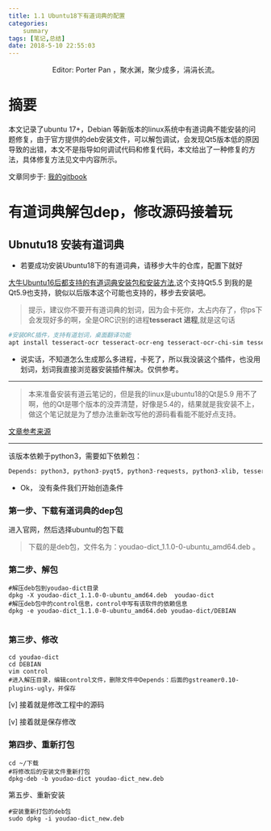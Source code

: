 ```yaml
---
title: 1.1 Ubuntu18下有道词典的配置
categories:     
    summary    
tags: [笔记,总结]
date: 2018-5-10 22:55:03
---
```


<center> Editor: Porter Pan ，聚水渊，聚少成多，涓涓长流。</center>

# 摘要

本文记录了ubuntu 17+，Debian 等新版本的linux系统中有道词典不能安装的问题修复，由于官方提供的deb安装文件，可以解包调试，会发现Qt5版本低的原因导致的出错，本文不是指导如何调试代码和修复代码，本文给出了一种修复的方法，具体修复方法见文中内容所示。

文章同步于: [我的gitbook](https://porter.gitbook.io/)

<!-- more -->

# 有道词典解包dep，修改源码接着玩

## Ubnutu18 安装有道词典

* 若要成功安装Ubuntu18下的有道词典，请移步大牛的仓库，配置下就好

[大牛Ubuntu16后都支持的有道词典安装包和安装方法](https://github.com/yomun/youdaodict_5.5),这个支持Qt5.5 到我的是Qt5.9也支持，貌似以后版本这个可能也支持的，移步去安装吧。

> 提示，建议你不要开有道词典的划词，因为会卡死你，太占内存了，你ps下会发现好多的啊，全是ORC识别的进程**tesseract 进程**,就是这句话

```bash
#安装ORC插件，支持有道划词，桌面翻译功能
apt install tesseract-ocr tesseract-ocr-eng tesseract-ocr-chi-sim tesseract-ocr-chi-tra 
```

* 说实话，不知道怎么生成那么多进程，卡死了，所以我没装这个插件，也没用划词，划词我直接浏览器安装插件解决。仅供参考。

----

> 本来准备安装有道云笔记的，但是我的linux是ubuntu18的Qt是5.9 用不了啊，他的Qt是哪个版本的没弄清楚，好像是5.4的，结果就是我安装不上，做这个笔记就是为了想办法重新改写他的源码看看能不能好点支持。

[文章参考来源](https://blog.csdn.net/wangxiao7474/article/details/61196238?utm_source=blogxgwz4)

----

该版本依赖于python3，需要如下依赖包：

```python
Depends: python3, python3-pyqt5, python3-requests, python3-xlib, tesseract-ocr, tesseract-ocr-eng, tesseract-ocr-chi-sim, tesseract-ocr-chi-tra, python3-pil, ttf-wqy-microhei, python3-lxml, python3-xdg, python3-pyqt5.qtmultimedia, python3-pyqt5.qtquick, python3-pyqt5.qtwebkit, gir1.2-appindicator3-0.1, python3-dbus, qtdeclarative5-controls-plugin, libqt5multimedia5-plugins,gstreamer0.10-plugins-ugly
```

* Ok， 没有条件我们开始创造条件

### 第一步、下载有道词典的dep包

进入官网，然后选择ubuntu的包下载

> 下载的是deb包，文件名为：youdao-dict_1.1.0-0-ubuntu_amd64.deb 。

### 第二步、解包

```dash 
#解压deb包到youdao-dict目录
dpkg -X youdao-dict_1.1.0-0-ubuntu_amd64.deb  youdao-dict
#解压deb包中的control信息，control中写有该软件的依赖信息
dpkg -e youdao-dict_1.1.0-0-ubuntu_amd64.deb youdao-dict/DEBIAN


```
### 第三步、修改

```dash
cd youdao-dict
cd DEBIAN
vim control
#进入解压目录，编辑control文件，删除文件中Depends：后面的gstreamer0.10-plugins-ugly，并保存
```

[v] 接着就是修改工程中的源码

[v] 接着就是保存修改

### 第四步、重新打包

```dash
cd ~/下载
#将修改后的安装文件重新打包
dpkg-deb -b youdao-dict youdao-dict_new.deb

```

第五步、重新安装

```dash 
#安装重新打包的deb包
sudo dpkg -i youdao-dict_new.deb
```
